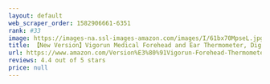 ```yaml
---
layout: default 
﻿web_scraper_order: 1582906661-6351
rank: #33
image: https://images-na.ssl-images-amazon.com/images/I/61bx70MpseL.jpg
title: 【New Version】Vigorun Medical Forehead and Ear Thermometer, Digital Infrared Temporal Thermometer for Fever, Instant Accurate…
url: https://www.amazon.com/Version%E3%80%91Vigorun-Forehead-Thermometer-Infrared-Temporal/dp/B07J4KG29H/ref=zg_mw_hpc_33?_encoding=UTF8&psc=1&refRID=AKFJNXASQBPB6KPJQJKV
reviews: 4.4 out of 5 stars
price: null
---
```

